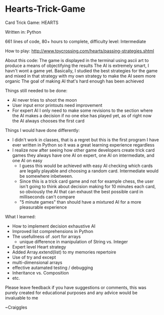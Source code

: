 Hearts-Trick-Game
=================

Card Trick Game: HEARTS

Written in: Python

661 lines of code, 
80+ hours to complete, 
difficulty level: Intermediate


How to play:
http://www.toycrossing.com/hearts/passing-strategies.shtml

About this code:
The game is displayed in the terminal using ascii art to produce a means of objectifying the results
The AI is extremely smart, I havn't wont a game yet.
Basically, I studied the best strategies for the game and mixed in that strategy with my own strategy to make the AI seem more organic
The goal of making AI that's hard enough has been achieved

Things still needed to be done:
* AI never tries to shoot the moon
* User input error printouts need improvement
* For expert AI I only need to make some revisions to the section where the AI makes a decision if no one else has played yet, as of right now the AI always chooses the first card

Things I would have done differently:
* I didn't work in classes, that is a regret but this is the first program I have ever written in Python so it was a great learning experience regardless
* I realize now after seeing how other game developers create trick card games they always have one AI on expert, one AI on intermediate, and one AI on easy
	- I guess this would be achieved with easy AI checking which cards are legally playable and choosing a random card. Intermediate would be somewhere inbetween.
	- Since this is a trick card game and not for example chess, the user isn't going to think about decision making for 10 minutes each card, so obviously the AI that can exhaust the best possible card in milliseconds can't compare
	- "5 minute games" than should have a mixtured AI for a more pleasurable experience

What I learned:
* How to implement decision exhaustive AI
* Improved list comprehensions in Python
* The usefullness of .sort for arrays
	- unique difference in manipulation of String vs. Integer
* Expert level Heart strategy
* Added Array.extend(list) to my memories repertoire
* Use of try and except
* multi-dimensional arrays
* effective autamated testing / debugging
* Inheritance vs. Composition
* etc.


Please leave feedback if you have suggestions or comments, this was purely created for educational purposes and any advice would be invaluable to me


~Craiggles
